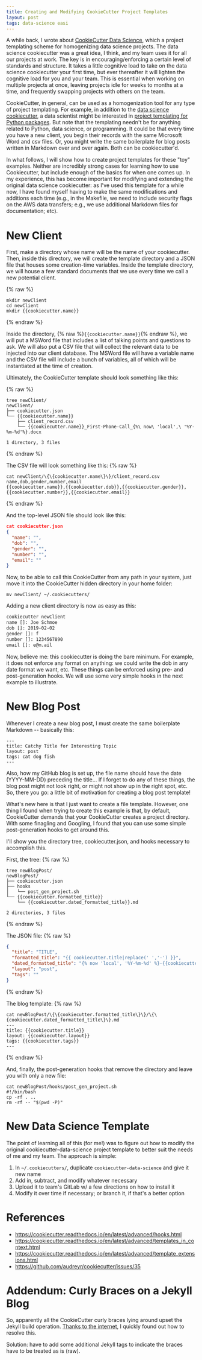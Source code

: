 ```yaml
---
title: Creating and Modifying CookieCutter Project Templates
layout: post
tags: data-science easi
---
```


A while back, I wrote about [CookieCutter Data Science](https://krbnite.github.io/Cookiecutter-Data-Science/), which
a project templating scheme for homogenizing data science projects.  The data science cookiecutter was a great idea, I think, 
and my team uses it for all our projects at work.  The 
key is in encouraging/enforcing a certain level of standards and structure.  It takes a little cognitive load to 
take on the data science cookiecutter your first time, but ever thereafter it will lighten the cognitive load for
you and your team.  This is essential when working on multiple projects at once, leaving projects idle for weeks to
months at a time, and frequently swapping projects with others on the team.  


CookieCutter, in general, can be used as
a homogenization tool for any type of project templating.  For example, in addition to the [data science cookiecutter](https://github.com/drivendata/cookiecutter-data-science),
a data scientist might be interested in 
[project templating for Python packages](https://github.com/audreyr/cookiecutter-pypackage).  But note that the 
templating needn't be for anything related to Python, data science, or programming.  It could be that every time
you have a new client, you begin their records with the same Microsoft Word and csv files.  Or, you might
write the same boilerplate for blog posts written in Markdown over and over again.  Both can be cookiecutter'd.  

In what follows, I will show how to create project templates for these "toy" examples.  Neither are incredibly
strong cases for learning how to use Cookiecutter, but include enough of the basics for when one comes up.  In my 
experience, this has become important for modifying and extending the original data science cookiecutter:  as I've
used this template for a while now, I have found myself having to make the same modifications and additions 
each time (e.g., in the Makefile, we need to include security flags on the AWS data transfers; e.g., we use additional
Markdown files for documentation; etc).


# New Client

First, make a directory whose name will be the name of your cookiecutter.  Then, inside this
directory, we will create the template directory and a JSON file that houses some creation-time
variables.  Inside the template directory, we will house a few standard documents that we use
every time we call a new potential client.

{% raw %}
```
mkdir newClient
cd newClient
mkdir {{cookiecutter.name}}
```
{% endraw %}

Inside the directory, {% raw %}`{{cookiecutter.name}}`{% endraw %}, we will put a MSWord file that includes a list 
of talking points and questions to ask.  We will also put a CSV file that will collect the relevant
data to be injected into our client database.  The MSWord file will have a variable name and the CSV
file will include a bunch of variables, all of which will be instantiated at the time of creation.

Ultimately, the CookieCutter template should look something like this:

{% raw %}
```
tree newClient/
newClient/
├── cookiecutter.json
└── {{cookiecutter.name}}
    ├── client_record.csv
    └── {{cookiecutter.name}}_First-Phone-Call_{%\ now\ 'local',\ '%Y-%m-%d'%}.docx

1 directory, 3 files
```
{% endraw %}

The CSV file will look something like this:
{% raw %}
```
cat newClient/\{\{cookiecutter.name\}\}/client_record.csv 
name,dob,gender,number,email
{{cookiecutter.name}},{{cookiecutter.dob}},{{cookiecutter.gender}},{{cookiecutter.number}},{{cookiecutter.email}}
```
{% endraw %}

And the top-level JSON file should look like this:
```json
cat cookiecutter.json 
{
  "name": "",
  "dob": "",
  "gender": "",
  "number": "",
  "email": ""
}

```

Now, to be able to call this CookieCutter from any path in your system, just move it into 
the CookieCutter hidden directory in your home folder:
```
mv newClient/ ~/.cookiecutters/
```

Adding a new client directory is now as easy as this:
```bash
cookiecutter newClient
name []: Joe Schmoe
dob []: 2019-02-02
gender []: f
number []: 1234567890
email []: e@m.ail
```

Now, believe me: this cookiecutter is doing the bare minimum. For example, it does not enforce
any format on anything: we could write the dob in any date format we want, etc.  These things can
be enforced using pre- and post-generation hooks.  We will use some very simple hooks in the
next example to illustrate.


# New Blog Post
Whenever I create a new blog post, I must create the same boilerplate Markdown -- basically this:
```
---
title: Catchy Title for Interesting Topic
layout: post
tags: cat dog fish
---
```

Also, how my GitHub blog is set up, the file name should have the date (YYYY-MM-DD) preceding the 
title... If I forget to do any of these things, the blog post might not look right, or might not
show up in the right spot, etc.  So, there you go: a little bit of motivation for creating a blog
post template!

What's new here is that I just want to create a file template.  However,
one thing I found when trying to create this example is that, by default, CookieCutter demands
that your CookieCutter creates a project directory.  With some finagling and Googling, I found that
you can use some simple post-generation hooks to get around this.

I'll show you the directory tree, cookiecutter.json, and hooks necessary to accomplish this.

First, the tree:
{% raw %}
```
tree newBlogPost/
newBlogPost/
├── cookiecutter.json
├── hooks
│   └── post_gen_project.sh
└── {{cookiecutter.formatted_title}}
    └── {{cookiecutter.dated_formatted_title}}.md

2 directories, 3 files
```
{% endraw %}

The JSON file:
{% raw %}
```json
{
  "title": "TITLE",
  "formatted_title": "{{ cookiecutter.title|replace(' ','-') }}",
  "dated_formatted_title": "{% now 'local', '%Y-%m-%d' %}-{{cookiecutter.formatted_title}}",
  "layout": "post",
  "tags": ""
}
```
{% endraw %}

The blog template:
{% raw %}
```
cat newBlogPost/\{\{cookiecutter.formatted_title\}\}/\{\{cookiecutter.dated_formatted_title\}\}.md 
---
title: {{cookiecutter.title}}
layout: {{cookiecutter.layout}}
tags: {{cookiecutter.tags}}
---

```
{% endraw %}

And, finally, the post-generation hooks that remove the directory and leave you with only
a new file:
```
cat newBlogPost/hooks/post_gen_project.sh 
#!/bin/bash
cp -rf . ..
rm -rf -- "$(pwd -P)"
```

# New Data Science Template
The point of learning all of this (for me!) was to figure out how to modify the original cookiecutter-data-science
project template to better suit the needs of me and my team.  The approach is simple:

1. In `~/.cookiecutters/`, duplicate `cookiecutter-data-science` and give it new name
2. Add in, subtract, and modify whatever necessary
3. Upload it to team's GitLab w/ a few directions on how to install it
4. Modify it over time if necessary; or branch it, if that's a better option

# References
* https://cookiecutter.readthedocs.io/en/latest/advanced/hooks.html
* https://cookiecutter.readthedocs.io/en/latest/advanced/templates_in_context.html
* https://cookiecutter.readthedocs.io/en/latest/advanced/template_extensions.html
* https://github.com/audreyr/cookiecutter/issues/35

# Addendum: Curly Braces on a Jekyll Blog
So, apparently all the CookieCutter curly braces lying around upset the Jekyll build operation.  [Thanks to
the internet](https://github.com/jekyll/jekyll/issues/6217), I quickly found out how to resolve this.

Solution:  have to add some additional Jekyll tags to indicate the braces have to be treated as is (raw).
